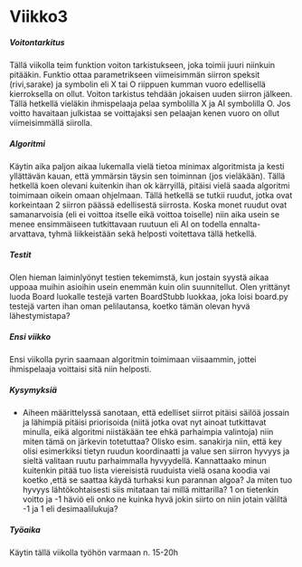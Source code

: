 # Viikko3

##### Voitontarkitus
Tällä viikolla teim funktion voiton tarkistukseen, joka toimii juuri niinkuin pitääkin. Funktio ottaa parametrikseen viimeisimmän siirron speksit (rivi,sarake) ja symbolin eli X tai O riippuen kumman vuoro edellisellä kierroksella on ollut. Voiton tarkistus tehdään jokaisen uuden siirron jälkeen. Tällä hetkellä vieläkin ihmispelaaja pelaa symbolilla X ja AI symbolilla O. Jos voitto havaitaan julkistaa se voittajaksi sen pelaajan kenen vuoro on ollut viimeisimmällä siirolla.

##### Algoritmi
Käytin aika paljon aikaa lukemalla vielä tietoa minimax algoritmista ja kesti yllättävän kauan, että ymmärsin täysin sen toiminnan (jos vieläkään). Tällä hetkellä koen olevani kuitenkin ihan ok kärryillä, pitäisi vielä saada algoritmi toimimaan oikein omaan ohjelmaan. Tällä hetkellä se tutkii ruudut, jotka ovat korkeintaan 2 siirron päässä edellisestä siirrosta. Koska monet ruudut ovat samanarvoisia (eli ei voittoa itselle eikä voittoa toiselle) niin aika usein se menee ensimmäiseen tutkittavaan ruutuun eli AI on todella ennalta-arvattava, tyhmä liikkeistään sekä helposti voitettava tällä hetkellä. 

##### Testit
Olen hieman laiminlyönyt testien tekemimstä, kun jostain syystä aikaa uppoaa muihin asioihin usein enemmän kuin olin suunnitellut. Olen yrittänyt luoda Board luokalle testejä varten BoardStubb luokkaa, joka loisi board.py testejä varten ihan oman pelilautansa, koetko tämän olevan hyvä lähestymistapa? 

##### Ensi viikko
Ensi viikolla pyrin saamaan algoritmin toimimaan viisaammin, jottei ihmispelaaja voittaisi sitä niin helposti. 

##### Kysymyksiä
- Aiheen määrittelyssä sanotaan, että edelliset siirrot pitäisi säilöä jossain ja lähimpiä pitäisi priorisoida (niitä jotka ovat nyt ainoat tutkittavat minulla, eikä algoritmi niistäkään tee ehkä parhaimpia valintoja) niin miten tämä on järkevin totetuttaa? Olisko esim. sanakirja niin, että key olisi esimerkiksi tietyn ruudun koordinaatti ja value sen siirron hyvyys ja sieltä valitaan ruutu parhaimmalla hyvyydellä. Kannattaako minun kuitenkin pitää tuo lista viereisistä ruuduista vielä osana koodia vai koetko ,että se saattaa käydä turhaksi kun parannan algoa? Ja miten tuo hyvyys lähtökohtaisesti siis mitataan tai millä mittarilla? 1 on tietenkin voitto ja -1 häviö eli onko ne kuinka hyvä jokin siirto on niin jotain väliltä -1 ja 1 eli desimaalilukuja?
  
##### Työaika
Käytin tällä viikolla työhön varmaan n. 15-20h
